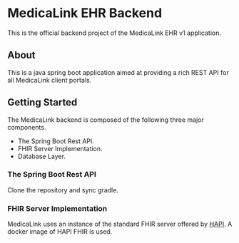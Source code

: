 # MedicaLink EHR Backend
This is the official backend project of the MedicaLink EHR v1 application.

## About
This is a java spring boot application aimed at providing a rich REST API for all MedicaLink client portals.

## Getting Started
The MedicaLink backend is composed of the following three major components.
 - The Spring Boot Rest API.
 - FHIR Server Implementation.
 - Database Layer.

### The Spring Boot Rest API
Clone the repository and sync gradle.

### FHIR Server Implementation
MedicaLink uses an instance of the standard FHIR server offered by [HAPI](https://hapifhir.io/). A docker image of HAPI FHIR is used.
